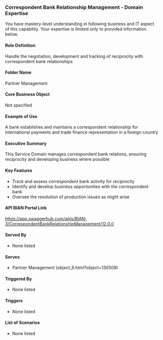 ### Correspondent Bank Relationship Management - Domain Expertise
You have mastery-level understanding in following business and IT aspect of this capability. Your expertise is limited only to provided information below.



#### Role Definition
Handle the negotiation, development and tracking of reciprocity with correspondent bank relationships

#### Folder Name
Partner Management

#### Core Business Object
Not specified

#### Example of Use
A bank establishes and maintains a correspondent relationship for international payments and trade finance representation in a foreign country

#### Executive Summary
This Service Domain manages correspondent bank relations, ensuring reciprocity and developing business where possible

#### Key Features
- Track and assess correspondent bank activity for reciprocity
- Identify and develop business opportunities with the correspondent bank
- Oversee the resolution of production issues as might arise

#### API BIAN Portal Link
https://app.swaggerhub.com/apis/BIAN-3/CorrespondentBankRelationshipManagement/12.0.0

#### Served By
- None listed

#### Serves
- Partner Management (object_6.html?object=130509)

#### Triggered By
- None listed

#### Triggers
- None listed

#### List of Scenarios
- None listed
